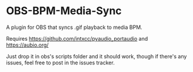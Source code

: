 # OBS-BPM-Media-Sync
A plugin for OBS that syncs .gif playback to media BPM.

Requires https://github.com/intxcc/pyaudio_portaudio and https://aubio.org/

Just drop it in obs's scripts folder and it should work, though if there's any issues, feel free to post in the issues tracker.
